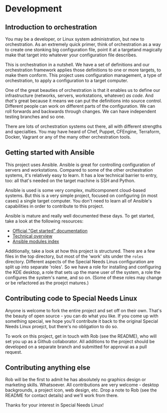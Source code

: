 # Development

## Introduction to orchestration

You may be a developer, or Linux system administration, but new to orchestration. As an extremely quick primer, think of orchestration as a way to create one stonking big configuration file, point it at a targetand magically make that target into whatever your configuration file describes.

This is orchestration in a nutshell. We have a set of definitions and our orchestration framework applies those definitions to one or more targets, to make them conform. This project uses configuration management, a type of orchestration, to apply a configuration to a target computer.

One of the great beauties of orchestration is that it enables us to define our infrastructure (networks, servers, workstations, whatever) *as code*. And *that's* great because it means we can put the definitions into source control. Different people can work on different parts of the configuration. We can roll forwards and backwards through changes. We can have independent testing branches and so one.

There are lots of orchestration systems out there, all with different strengths and specialties. You may have heard of Chef, Puppet, CFEngine, Terraform, Docker, Vagrant or any of the many other orchestration tools. 

## Getting started with Ansible

This project uses Ansible. Ansible is great for controlling configuration of servers and workstations. Compared to some of the other orchestration systems, it's relatively easy to learn. It has a low technical barrier to entry, too: all that's needed on the target machine is SSH and Python.

Ansible is used is some very complex, multicomponent cloud-based systems. But this is a very simple project, focused on configuring (in most cases) a single target computer. You don't need to learn all of Ansible's capabilities in order to contribute to this project.

Ansible is mature and really well documented these days. To get started, take a look at the following resources:

* [Official "Get started" documentation](https://www.ansible.com/resources/get-started)
* [Technical overview](https://www.ansible.com/overview/how-ansible-works)
* [Ansible modules index](https://docs.ansible.com/ansible/latest/modules/modules_by_category.html)

Additionally, take a look at how this project is structured. There are a few files in the top directory, but most of the 'work' sits under the ```roles``` directory. Different aspects of the Special Needs Linus configuration are split up into separate 'roles'. So we have a role for installing and configuring the KDE desktop, a role that sets up the mane user of the system, a role the configures the system's name, and so on. (Some of these roles may change or be refactored as the proejct matures.)

## Contributing code to Special Needs Linux

Anyone is welcome to fork the entire project and set off on their own. That's the beauty of open source - you can do what you like. If you come up with something special, we hope you'll contribute it back to the original Special Needs Linux proejct, but there's no obligation to do so.

To work on this project, get in touch with Rob (see the README), who will set you up as a Github collaborator. All additions to the project should be developed on a separate branch and submitted for approval as a pull request.

## Contributing anything else

Rob will be the first to admit he has absolutely no graphics design or marketing skills. Whatsoever. All contributions are very welcome - desktop backgrounds, a project icon, web design, etc. Drop a note to Rob (see the README for contact details) and we'll work from there.

Thanks for your interest in Special Needs Linux!